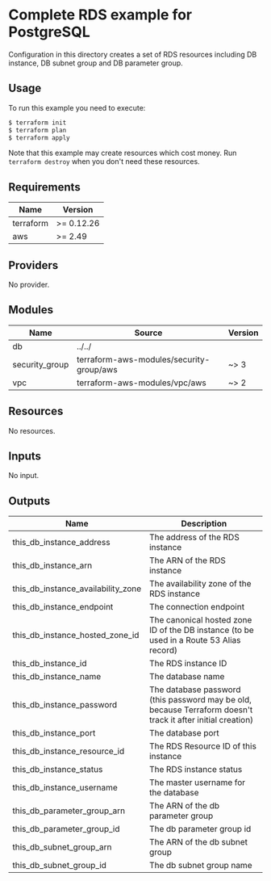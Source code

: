 # Complete RDS example for PostgreSQL

Configuration in this directory creates a set of RDS resources including DB instance, DB subnet group and DB parameter group.

## Usage

To run this example you need to execute:

```bash
$ terraform init
$ terraform plan
$ terraform apply
```

Note that this example may create resources which cost money. Run `terraform destroy` when you don't need these resources.

<!-- BEGINNING OF PRE-COMMIT-TERRAFORM DOCS HOOK -->
## Requirements

| Name | Version |
|------|---------|
| terraform | >= 0.12.26 |
| aws | >= 2.49 |

## Providers

No provider.

## Modules

| Name | Source | Version |
|------|--------|---------|
| db | ../../ |  |
| security_group | terraform-aws-modules/security-group/aws | ~> 3 |
| vpc | terraform-aws-modules/vpc/aws | ~> 2 |

## Resources

No resources.

## Inputs

No input.

## Outputs

| Name | Description |
|------|-------------|
| this\_db\_instance\_address | The address of the RDS instance |
| this\_db\_instance\_arn | The ARN of the RDS instance |
| this\_db\_instance\_availability\_zone | The availability zone of the RDS instance |
| this\_db\_instance\_endpoint | The connection endpoint |
| this\_db\_instance\_hosted\_zone\_id | The canonical hosted zone ID of the DB instance (to be used in a Route 53 Alias record) |
| this\_db\_instance\_id | The RDS instance ID |
| this\_db\_instance\_name | The database name |
| this\_db\_instance\_password | The database password (this password may be old, because Terraform doesn't track it after initial creation) |
| this\_db\_instance\_port | The database port |
| this\_db\_instance\_resource\_id | The RDS Resource ID of this instance |
| this\_db\_instance\_status | The RDS instance status |
| this\_db\_instance\_username | The master username for the database |
| this\_db\_parameter\_group\_arn | The ARN of the db parameter group |
| this\_db\_parameter\_group\_id | The db parameter group id |
| this\_db\_subnet\_group\_arn | The ARN of the db subnet group |
| this\_db\_subnet\_group\_id | The db subnet group name |
<!-- END OF PRE-COMMIT-TERRAFORM DOCS HOOK -->
